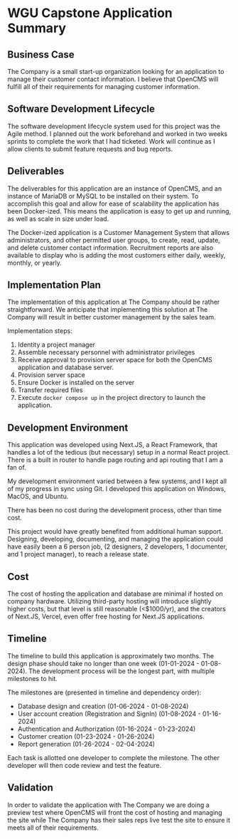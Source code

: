 # WGU Capstone Application Summary

## Business Case

The Company is a small start-up organization looking for an application to manage their customer contact information. I believe that OpenCMS will fulfill all of their requirements for managing customer information.

## Software Development Lifecycle

The software development lifecycle system used for this project was the Agile method. I planned out the work beforehand and worked in two weeks sprints to complete the work that I had ticketed. Work will continue as I allow clients to submit feature requests and bug reports.

## Deliverables

The deliverables for this application are an instance of OpenCMS, and an instance of MariaDB or MySQL to be installed on their system. To accomplish this goal and allow for ease of scalability the application has been Docker-ized. This means the application is easy to get up and running, as well as scale in size under load.

The Docker-ized application is a Customer Management System that allows administrators, and other permitted user groups, to create, read, update, and delete customer contact information. Recruitment reports are also available to display who is adding the most customers either daily, weekly, monthly, or yearly.

## Implementation Plan

The implementation of this application at The Company should be rather straightforward. We anticipate that implementing this solution at The Company will result in better customer management by the sales team.

Implementation steps:

1. Identity a project manager
2. Assemble necessary personnel with administrator privileges
3. Receive approval to provision server space for both the OpenCMS application and database server.
4. Provision server space
5. Ensure Docker is installed on the server
6. Transfer required files
7. Execute `docker compose up` in the project directory to launch the application.

## Development Environment

This application was developed using Next.JS, a React Framework, that handles a lot of the tedious (but necessary) setup in a normal React project. There is a built in router to handle page routing and api routing that I am a fan of.

My development environment varied between a few systems, and I kept all of my progress in sync using Git. I developed this application on Windows, MacOS, and Ubuntu.

There has been no cost during the development process, other than time cost.

This project would have greatly benefited from additional human support. Designing, developing, documenting, and managing the application could have easily been a 6 person job, (2 designers, 2 developers, 1 documenter, and 1 project manager), to reach a release state.

## Cost

The cost of hosting the application and database are minimal if hosted on company hardware. Utilizing third-party hosting will introduce slightly higher costs, but that level is still reasonable (<$1000/yr), and the creators of Next.JS, Vercel, even offer free hosting for Next.JS applications.

## Timeline

The timeline to build this application is approximately two months. The design phase should take no longer than one week (01-01-2024 - 01-08-2024). The development process will be the longest part, with multiple milestones to hit.

The milestones are (presented in timeline and dependency order):

- Database design and creation (01-06-2024 - 01-08-2024)
- User account creation (Registration and SignIn) (01-08-2024 - 01-16-2024)
- Authentication and Authorization (01-16-2024 - 01-23-2024)
- Customer creation (01-23-2024 - 01-26-2024)
- Report generation (01-26-2024 - 02-04-2024)

Each task is allotted one developer to complete the milestone. The other developer will then code review and test the feature.

## Validation

In order to validate the application with The Company we are doing a preview test where OpenCMS will front the cost of hosting and managing the site while The Company has their sales reps live test the site to ensure it meets all of their requirements.
